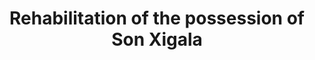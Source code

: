 ---
shortName: son-xigala-rehab
title: Rehabilitation of the possession of Son Xigala
location: C/ Estornell Nº1, Palma
startYear: 2023
endYear: 2025
sponsor: Vibelba S.L.U.
mainImage: 
  url: /son-xigala-rehab/IMG_20240812_094704.jpg
  description: ""
images:
  - url: /son-xigala-rehab/IMG_20240722_095935.jpg
    description: ""
  - url: /son-xigala-rehab/IMG_20240812_094704.jpg
    description: ""
  - url: /son-xigala-rehab/IMG_20240826_093017.jpg
    description: ""
  - url: /son-xigala-rehab/IMG_20240902_101008.jpg
    description: ""
  - url: /son-xigala-rehab/IMG_20240930_095026.jpg
    description: ""
---